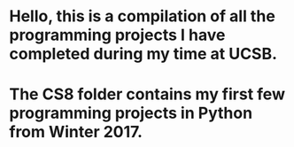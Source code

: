 # Hello, this is a compilation of all the programming projects I have completed during my time at UCSB. 
# The CS8 folder contains my first few programming projects in Python from Winter 2017. 
